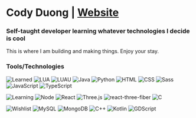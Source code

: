 
# Cody Duong | [Website](https://codyduong.github.io/artNcode/home/)
### Self-taught developer learning whatever technologies I decide is cool
This is where I am building and making things. Enjoy your stay.

### Tools/Technologies
![Learned](https://img.shields.io/badge/Learned-green?style=flat-square&)
![LUA](https://img.shields.io/badge/LUA-lightgrey?style=flat-square&logo=lua)
![LUAU](https://img.shields.io/badge/LUAU-lightgrey?style=flat-square&logo=lua)
![Java](https://img.shields.io/badge/Java-lightgrey?logo=Java)
![Python](https://img.shields.io/badge/Python-lightgrey?style=flat-square&logo=python)
![HTML](https://img.shields.io/badge/HTML-lightgrey?style=flat-square&logo=html5)
![CSS](https://img.shields.io/badge/CSS-lightgrey?style=flat-square&logo=css3)
![Sass](https://img.shields.io/badge/Sass-lightgrey?style=flat-square&logo=sass)
![JavaScript](https://img.shields.io/badge/JavaScript-lightgrey?style=flat-square&logo=javascript)
![TypeScript](https://img.shields.io/badge/TypeScript-lightgrey?style=flat-square&logo=TypeScript)

![Learning](https://img.shields.io/badge/Learning-important?style=flat-square&)
![Node](https://img.shields.io/badge/Node.js-lightgrey?style=flat-square&logo=Node.js)
![React](https://img.shields.io/badge/React-lightgrey?style=flat-square&logo=React)
![Three.js](https://img.shields.io/badge/Three.js-lightgrey?style=flat-square&logo=Three.js)
![react-three-fiber](https://img.shields.io/badge/react--three--fiber-lightgrey?style=flat-square&logo=Three.js)
![C](https://img.shields.io/badge/C-lightgrey?style=flat-square&logo=C)

![Wishlist](https://img.shields.io/badge/Wishlist-grey?style=flat-square)
![MySQL](https://img.shields.io/badge/MySQL-lightgrey?style=flat-square&logo=MySQL)
![MongoDB](https://img.shields.io/badge/MongoDB-lightgrey?style=flat-square&logo=MongoDB)
![C++](https://img.shields.io/badge/C++-lightgrey?style=flat-square&logo=C%2B%2B)
![Kotlin](https://img.shields.io/badge/Kotlin-lightgrey?style=flat-square&logo=Kotlin)
![GDScript](https://img.shields.io/badge/GDScript-lightgrey?style=flat-square&logo=Godot%20Engine)


<!--
https://michaelcurrin.github.io/badge-generator/#/generic
style=flat-square&

-->
